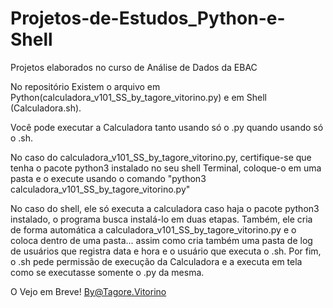 # Projetos-de-Estudos_Python-e-Shell
 Projetos elaborados no curso de Análise de Dados da EBAC

No repositório Existem o arquivo em Python(calculadora_v101_SS_by_tagore_vitorino.py)
e em Shell (Calculadora.sh).

Você pode executar a Calculadora tanto usando só o .py quando usando só o .sh.

No caso do calculadora_v101_SS_by_tagore_vitorino.py, certifique-se que tenha o pacote python3 instalado no seu shell Terminal,
coloque-o em uma pasta e o execute usando o comando "python3 calculadora_v101_SS_by_tagore_vitorino.py"

No caso do shell, ele só executa a calculadora caso haja o pacote python3 instalado, o programa busca instalá-lo em duas etapas.
Também, ele cria de forma automática a calculadora_v101_SS_by_tagore_vitorino.py e o coloca dentro de uma pasta... assim como cria também uma pasta de log de usuários que registra data e hora e o usuário que executa o .sh. Por fim, o .sh pede permissão de execução da Calculadora e a executa em tela como se executasse somente o .py da mesma.

O Vejo em Breve! By@Tagore.Vitorino
